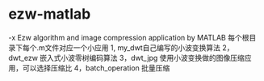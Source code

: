 # ezw-matlab
-x Ezw algorithm and image compression application by MATLAB
每个根目录下每个.m文件对应一个小应用
1, my_dwt自己编写的小波变换算法
2，dwt_ezw 嵌入式小波零树编码算法
3，dwt_jpg 使用小波变换做的图像压缩应用，可以选择压缩比
4，batch_operation 批量压缩
